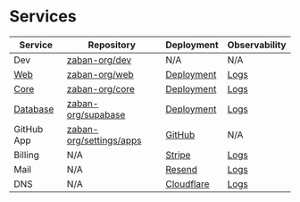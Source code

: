 
# Services

| Service  | Repository | Deployment | Observability 
| -------- | ---------- | ----------- | ----------- 
| Dev | [zaban-org/dev](https://github.com/zaban-org/dev) | N/A | N/A 
| [Web](https://zaban.ai) | [zaban-org/web](https://github.com/zaban-org/web) | [Deployment](https://cloud.zaban.ai/project/swkkggc04kgccw8g8osokscc/beta/application/jgcco884c8gc0co0w4gc0sks/deployment) | [Logs](https://cloud.zaban.ai/project/swkkggc04kgccw8g8osokscc/beta/application/jgcco884c8gc0co0w4gc0sks/logs) 
| [Core](https://api.zaban.ai/graphiql)     | [zaban-org/core](https://github.com/zaban-org/core) | [Deployment](https://cloud.zaban.ai/project/swkkggc04kgccw8g8osokscc/beta/application/gcwgksc0gws84c4c88soggs4/deployment) | [Logs](https://cloud.zaban.ai/project/swkkggc04kgccw8g8osokscc/beta/application/gcwgksc0gws84c4c88soggs4/logs) 
| [Database](https://db.zaban.ai) | [zaban-org/supabase](https://github.com/zaban-org/supabase) | [Deployment](https://cloud.zaban.ai/project/swkkggc04kgccw8g8osokscc/beta/service/k0so0s4wkko08k4oo8c0sckw) | [Logs](https://cloud.zaban.ai/project/swkkggc04kgccw8g8osokscc/beta/service/k0so0s4wkko08k4oo8c0sckw#logs) 
| GitHub App | [zaban-org/settings/apps](https://github.com/organizations/zaban-org/settings/apps) | [GitHub](https://github.com/apps/zaban-ai/installations/select_target) | N/A
| Billing | N/A | [Stripe](https://dashboard.stripe.com/test/dashboard) | [Logs](https://dashboard.stripe.com/test/payments) 
| Mail | N/A | [Resend](https://resend.com/emails) | [Logs](https://resend.com/logs) 
| DNS | N/A | [Cloudflare](https://dash.cloudflare.com/3fdc57d9c28cf7f48aac59bb47c02b0b/zaban.ai/dns/records) | [Logs](https://dash.cloudflare.com/3fdc57d9c28cf7f48aac59bb47c02b0b/zaban.ai/analytics/traffic) | 
